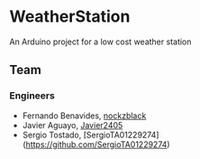# WeatherStation
An Arduino project for a low cost weather station

## Team
### Engineers
- Fernando Benavides, [nockzblack](https://github.com/nockzblack)
- Javier Aguayo, [Javier2405](https://github.com/Javier2405)
- Sergio Tostado, [SergioTA01229274] (https://github.com/SergioTA01229274)
